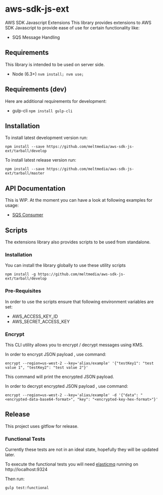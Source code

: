 # aws-sdk-js-ext
AWS SDK Javascript Extensions
This library provides extensions to AWS SDK Javascript to provide ease of use for certain functionality like:
- SQS Message Handling


## Requirements
This library is intended to be used on server side.

- Node (6.3+) `nvm install; nvm use;`

## Requirements (dev)
Here are additional requirements for development:
- gulp-cli ``` npm install gulp-cli ```

## Installation
To install latest development version run:
```
npm install --save https://github.com/meltmedia/aws-sdk-js-ext/tarball/develop
```

To install latest release version run:
```
npm install --save https://github.com/meltmedia/aws-sdk-js-ext/tarball/master
```

## API Documentation
This is WIP. At the moment you can have a look at following examples for usage:

- [SQS Consumer](examples/sqs/sqs-consumer.js)

## Scripts
The extensions library also provides scripts to be used from standalone.

### Installation
You can install the library globally to use these utility scripts
```
npm install -g https://github.com/meltmedia/aws-sdk-js-ext/tarball/develop
```

### Pre-Requisites
In order to use the scripts ensure that following environment variables are set:

- AWS_ACCESS_KEY_ID
- AWS_SECRET_ACCESS_KEY


### Encrypt
This CLI utility allows you to encrypt / decrypt messages using KMS. 

In order to encrypt JSON payload , use command:

```
encrypt --region=us-west-2 --key='alias/example' '{"testKey1": "test value 1", "testKey2": "test value 2"}'
```

This command will print the encrypted JSON payload.

In order to decrypt encrypted JSON payload , use command:

```
encrypt --region=us-west-2 --key='alias/example' -d '{"data": "<encrypted-data-base64-format>", "key": "<encrypted-key-hex-format>"}'
```


## Release
This project uses gitflow for release.

### Functional Tests

Currently these tests are not in an ideal state, hopefully they will be updated later. 

To execute the functional tests you will need [elasticmq](https://github.com/softwaremill/elasticmq) running on http://localhost:9324

Then run:

```
gulp test:functional
```



